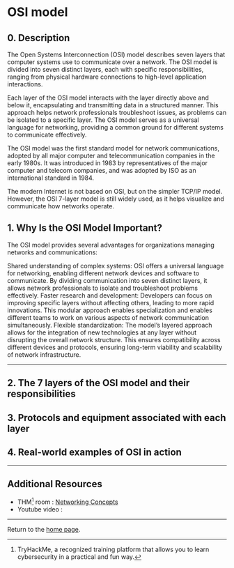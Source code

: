 <h1> OSI model </h1>
<h2 >  0. Description </h2>
The Open Systems Interconnection (OSI) model describes seven layers that computer systems use to communicate over a network. The OSI model is divided into seven distinct layers, each with specific responsibilities, ranging from physical hardware connections to high-level application interactions.

Each layer of the OSI model interacts with the layer directly above and below it, encapsulating and transmitting data in a structured manner. This approach helps network professionals troubleshoot issues, as problems can be isolated to a specific layer. The OSI model serves as a universal language for networking, providing a common ground for different systems to communicate effectively.

The OSI model was the first standard model for network communications, adopted by all major computer and telecommunication companies in the early 1980s. It was introduced in 1983 by representatives of the major computer and telecom companies, and was adopted by ISO as an international standard in 1984.

The modern Internet is not based on OSI, but on the simpler TCP/IP model. However, the OSI 7-layer model is still widely used, as it helps visualize and communicate how networks operate.

<h2 >  1. Why Is the OSI Model Important? </h2>
The OSI model provides several advantages for organizations managing networks and communications:

Shared understanding of complex systems: OSI offers a universal language for networking, enabling different network devices and software to communicate. By dividing communication into seven distinct layers, it allows network professionals to isolate and troubleshoot problems effectively.
Faster research and development: Developers can focus on improving specific layers without affecting others, leading to more rapid innovations. This modular approach enables specialization and enables different teams to work on various aspects of network communication simultaneously.
Flexible standardization: The model’s layered approach allows for the integration of new technologies at any layer without disrupting the overall network structure. This ensures compatibility across different devices and protocols, ensuring long-term viability and scalability of network infrastructure.

---

<h2 >  2. The 7 layers of the OSI model and their responsibilities </h2>
<h2 >  3. Protocols and equipment associated with each layer </h2>
<h2 >  4. Real-world examples of OSI in action </h2>



---

<h2 >  Additional Resources </h2>

- THM[^1] room : [Networking Concepts](https://tryhackme.com/room/networkingconcepts)
- Youtube video : 

---

Return to the [home page](https://github.com/V1ltrr/Student-Cybersecurity-Roadmap/blob/main/README.md).




[^1]: TryHackMe, a recognized training platform that allows you to learn cybersecurity in a practical and fun way.
